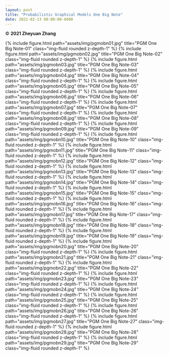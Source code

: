 ```yaml
---
layout: post
title: "Probabilistic Graphical Models One Big Note"
date: 2022-02-13 00:00:00-0400
---
```

&copy; **2021 Zheyuan Zhang**

{% include figure.html path="assets/img/pgmobn01.jpg" title="PGM One Big Note-01" class="img-fluid rounded z-depth-1" %}
{% include figure.html path="assets/img/pgmobn02.jpg" title="PGM One Big Note-02" class="img-fluid rounded z-depth-1" %}
{% include figure.html path="assets/img/pgmobn03.jpg" title="PGM One Big Note-03" class="img-fluid rounded z-depth-1" %}
{% include figure.html path="assets/img/pgmobn04.jpg" title="PGM One Big Note-04" class="img-fluid rounded z-depth-1" %}
{% include figure.html path="assets/img/pgmobn05.jpg" title="PGM One Big Note-05" class="img-fluid rounded z-depth-1" %}
{% include figure.html path="assets/img/pgmobn06.jpg" title="PGM One Big Note-06" class="img-fluid rounded z-depth-1" %}
{% include figure.html path="assets/img/pgmobn07.jpg" title="PGM One Big Note-07" class="img-fluid rounded z-depth-1" %}
{% include figure.html path="assets/img/pgmobn08.jpg" title="PGM One Big Note-08" class="img-fluid rounded z-depth-1" %}
{% include figure.html path="assets/img/pgmobn09.jpg" title="PGM One Big Note-09" class="img-fluid rounded z-depth-1" %}
{% include figure.html path="assets/img/pgmobn10.jpg" title="PGM One Big Note-10" class="img-fluid rounded z-depth-1" %}
{% include figure.html path="assets/img/pgmobn11.jpg" title="PGM One Big Note-11" class="img-fluid rounded z-depth-1" %}
{% include figure.html path="assets/img/pgmobn12.jpg" title="PGM One Big Note-12" class="img-fluid rounded z-depth-1" %}
{% include figure.html path="assets/img/pgmobn13.jpg" title="PGM One Big Note-13" class="img-fluid rounded z-depth-1" %}
{% include figure.html path="assets/img/pgmobn14.jpg" title="PGM One Big Note-14" class="img-fluid rounded z-depth-1" %}
{% include figure.html path="assets/img/pgmobn15.jpg" title="PGM One Big Note-15" class="img-fluid rounded z-depth-1" %}
{% include figure.html path="assets/img/pgmobn16.jpg" title="PGM One Big Note-16" class="img-fluid rounded z-depth-1" %}
{% include figure.html path="assets/img/pgmobn17.jpg" title="PGM One Big Note-17" class="img-fluid rounded z-depth-1" %}
{% include figure.html path="assets/img/pgmobn18.jpg" title="PGM One Big Note-18" class="img-fluid rounded z-depth-1" %}
{% include figure.html path="assets/img/pgmobn19.jpg" title="PGM One Big Note-19" class="img-fluid rounded z-depth-1" %}
{% include figure.html path="assets/img/pgmobn20.jpg" title="PGM One Big Note-20" class="img-fluid rounded z-depth-1" %}
{% include figure.html path="assets/img/pgmobn21.jpg" title="PGM One Big Note-21" class="img-fluid rounded z-depth-1" %}
{% include figure.html path="assets/img/pgmobn22.jpg" title="PGM One Big Note-22" class="img-fluid rounded z-depth-1" %}
{% include figure.html path="assets/img/pgmobn23.jpg" title="PGM One Big Note-23" class="img-fluid rounded z-depth-1" %}
{% include figure.html path="assets/img/pgmobn24.jpg" title="PGM One Big Note-24" class="img-fluid rounded z-depth-1" %}
{% include figure.html path="assets/img/pgmobn25.jpg" title="PGM One Big Note-25" class="img-fluid rounded z-depth-1" %}
{% include figure.html path="assets/img/pgmobn26.jpg" title="PGM One Big Note-26" class="img-fluid rounded z-depth-1" %}
{% include figure.html path="assets/img/pgmobn27.jpg" title="PGM One Big Note-27" class="img-fluid rounded z-depth-1" %}
{% include figure.html path="assets/img/pgmobn28.jpg" title="PGM One Big Note-28" class="img-fluid rounded z-depth-1" %}
{% include figure.html path="assets/img/pgmobn29.jpg" title="PGM One Big Note-29" class="img-fluid rounded z-depth-1" %}